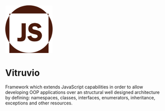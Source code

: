 # <img src="media/logo.png" width="150px"/>
# Vitruvio
Framework which extends JavaScript capabilities in order to allow developing OOP applications over an structural well designed architecture by defining: namespaces, classes, interfaces, enumerators, inheritance, exceptions and other resources.
